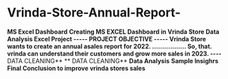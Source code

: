 # Vrinda-Store-Annual-Report-
**MS Excel Dashboard**
**Creating MS EXCEL Dashboard in **Vrinda Store Data Analysis Excel Project** 
----- **PROJECT OBJECTIVE**
----- Vrinda Store wants to create an annual asales report for 2022. 
 ................. So, that. vrinda can understand their customers and grow more sales in 2023.
 ----** DATA CLEANING**
** DATA CLEANING**
**Data Analysis**
**Sample Insighrs**
**Final Conclusion to improve vrinda stores sales**
